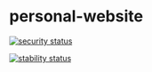 # personal-website

[![security status](https://www.meterian.io/badge/gh/sciortinomrc/personal-website/security)](https://www.meterian.io/report/gh/sciortinomrc/personal-website)

[![stability status](https://www.meterian.io/badge/gh/sciortinomrc/personal-website/stability)](https://www.meterian.io/report/gh/sciortinomrc/personal-website)
